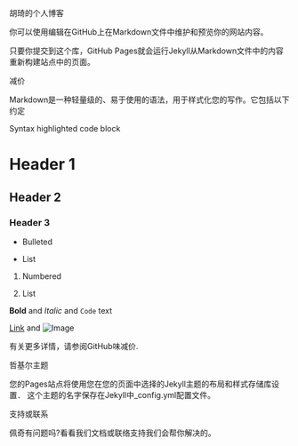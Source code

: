  胡琦的个人博客

你可以使用编辑在GitHub上在Markdown文件中维护和预览你的网站内容。

只要你提交到这个库，GitHub Pages就会运行Jekyll从Markdown文件中的内容重新构建站点中的页面。

减价

Markdown是一种轻量级的、易于使用的语法，用于样式化您的写作。它包括以下约定

Syntax highlighted code block

# Header 1

## Header 2

### Header 3

- Bulleted

- List

1. Numbered

2. List

**Bold** and _Italic_ and `Code` text

[Link](url) and ![Image](src)

有关更多详情，请参阅GitHub味减价.

哲基尔主题

您的Pages站点将使用您在您的页面中选择的Jekyll主题的布局和样式存储库设置． 这个主题的名字保存在Jekyll中_config.yml配置文件。

支持或联系

佩奇有问题吗?看看我们文档或联络支持我们会帮你解决的。
